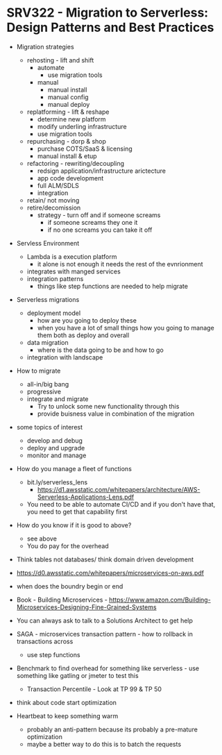 # SRV322 - Migration to Serverless: Design Patterns and Best Practices

* Migration strategies
  * rehosting - lift and shift 
    * automate
        * use migration tools
    * manual
      * manual install
      * manual config
      * manual deploy
  * replatforming - lift & reshape
    * determine new platform
    * modify underling infrastructure
    * use migration tools
  * repurchasing - dorp & shop
    * purchase COTS/SaaS & licensing
    * manual install & etup
  * refactoring - rewriting/decoupling
    * redsign application/infrastructure arictecture
    * app code development
    * full ALM/SDLS
    * integration
  * retain/ not moving
  * retire/decomission
    * strategy - turn off and if someone screams
      * if someone screams they one it
      * if no one screams you can take it off

* Servless Environment
  * Lambda is a execution platform
    * it alone is not enough it needs the rest of the evnrionment
  * integrates with manged services
  * integration patterns
    * things like step functions are needed to help migrate

* Serverless migrations
  * deployment model 
    * how are you going to deploy these
    * when you have a lot of small things how you going to manage them both as deploy and overall
  * data migration
    * where is the data going to be and how to go
  * integration with landscape

* How to migrate
  * all-in/big bang
  * progressive
  * integrate and migrate
    * Try to unlock some new functionality through this
    * provide buisness value in combination of the migration

* some topics of interest
  * develop and debug
  * deploy and upgrade
  * monitor and manage


* How do you manage a fleet of functions
  * bit.ly/serverless_lens
    * https://d1.awsstatic.com/whitepapers/architecture/AWS-Serverless-Applications-Lens.pdf
  * You need to be able to automate CI/CD and if you don't have that, you need to get that capability first

* How do you know if it is good to above?
  * see above
  * You do pay for the overhead

* Think tables not databases/ think domain driven development
* https://d0.awsstatic.com/whitepapers/microservices-on-aws.pdf
* when does the boundry begin or end 
* Book - Building Microservices - https://www.amazon.com/Building-Microservices-Designing-Fine-Grained-Systems

* You can always ask to talk to a Solutions Architect to get help

* SAGA - microservices transaction pattern - how to rollback in transactions across 
  * use step functions

* Benchmark to find overhead for something like serverless - use something like gatling or jmeter to test this
  * Transaction Percentile - Look at TP 99 & TP 50
* think about code start optimization

* Heartbeat to keep something warm
  * probably an anti-pattern because its probably a pre-mature optimization
  * maybe a better way to do this is to batch the requests 

